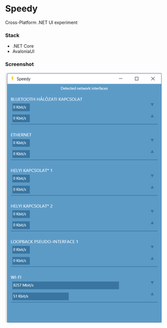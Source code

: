 # Speedy

Cross-Platform .NET UI experiment

### Stack
* .NET Core
* AvaloniaUI


### Screenshot
![image](screenshot.png)